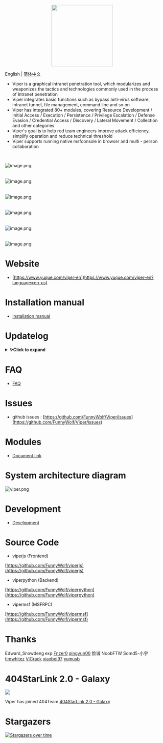 <p align="center">
   <img width="200" src="https://cdn.nlark.com/yuque/0/2020/svg/159259/1590851265515-f865560b-ba50-4ca3-b2f6-5e8db3268da1.svg#align=left&display=inline&height=200&margin=%5Bobject%20Object%5D&name=logo.svg&originHeight=200&originWidth=200&size=1378&status=done&style=none&width=200">
</p>

English | [简体中文](./README_ZH.md)

- Viper is a graphical intranet penetration tool, which modularizes and weaponizes the tactics and technologies commonly used in the process of Intranet penetration
- Viper integrates basic functions such as bypass anti-virus software, intranet tunnel, file management, command line and so on
- Viper has integrated 80+ modules, covering Resource Development / Initial Access / Execution / Persistence / Privilege Escalation / Defense Evasion / Credential Access / Discovery / Lateral Movement / Collection and other categories
- Viper's goal is to help red team engineers improve attack efficiency, simplify operation and reduce technical threshold
- Viper supports running native msfconsole in browser and multi - person collaboration

<br>

![image.png](https://cdn.nlark.com/yuque/0/2021/png/159259/1631688473804-d80f746b-e2fd-4d53-a44e-8bf8c4dc89d1.png?x-oss-process=image%2Fresize%2Cw_2250%2Climit_0)
<br>
<br>
<br>
![image.png](https://cdn.nlark.com/yuque/0/2021/png/159259/1631688521936-66b17009-3830-4925-941d-aad201252f90.png?x-oss-process=image%2Fresize%2Cw_2256%2Climit_0)
<br>
<br>
<br>
![image.png](https://cdn.nlark.com/yuque/0/2021/png/159259/1631688605817-27cf835d-fd4c-42cc-95a1-880ea5cf9102.png?x-oss-process=image%2Fresize%2Cw_2256%2Climit_0)
<br>
<br>
<br>
![image.png](https://cdn.nlark.com/yuque/0/2021/png/159259/1631688493291-48972160-0e2a-4757-a3a0-a466003d98f3.png?x-oss-process=image%2Fresize%2Cw_2256%2Climit_0)
<br>
<br>
<br>
![image.png](https://cdn.nlark.com/yuque/0/2021/png/159259/1631688640236-8f79ff40-e012-4fe8-89ce-cfcf2fd6627e.png?x-oss-process=image%2Fresize%2Cw_2256%2Climit_0)
<br>
<br>
<br>
![image.png](https://cdn.nlark.com/yuque/0/2021/png/159259/1631688660123-906ed19d-a6df-4632-8169-b6edf50c6ef7.png?x-oss-process=image%2Fresize%2Cw_2256%2Climit_0)
<br>

# Website

- [https://www.yuque.com/viper-en](https://www.yuque.com/viper-en?language=en-us)

# Installation manual

- [Installation manual](https://www.yuque.com/viper-en/inh85g/cvucxz?language=en-us)

# Updatelog

<details>
<summary><b>✨Click to expand</b></summary>

## v1.5.4 20211017
### New Features
- Added `MS17-010 Exploit (CSharp)` module
### Optimization
- Merged metasploit-framework 6.1.10
### Bugfix
- Fix duplicate add reverse_http(s) handler failed to deal with session online requests.

## v1.5.3 20211010
### Optimization
- Optimize msfconsole user experience
- Merged metasploit-framework 6.1.10

<br/>

## v1.5.2 20211007

### Optimization
- Login page multilingual support
- Merged metasploit-framework 6.1.9

## v1.5.1 20210926
### New Features
- Added `Obtain Internet outbound IP` module
- New search filter for session process list

### Optimization
- Antivirus software display supports English version
- Optimize the output format of the intranet scanning module
- Optimize the performance and UI of the `Run Module` function
- Merged metasploit-framework 6.1.8 version

### Bugfix
- Fix the problem that the name of antivirus software is not displayed

## v1.5.0 20210919
### New Features
- VIPER now support English language

### Optimization
- Optimized the format of session online SMS
- Merged metasploit-framework 6.1.7 version

### Bugfix
- Fixed the issue that `ExitOnSession` did not take effect
- Fix the issue that the bind handler of the exploit module does not take effect

## v1.4.2 20210822

### New Features
- Added `Session online by SCF (Tencent API Gateway)` module

### Optimization
- Use Unix socketpair to replace 127.0.0.1 socketpair to improve performance
- Optimize the `handler` function, add HttpHostHeader parameter
- Block ids check of session
- Merged metasploit-framework 6.1.5 version

### Bugfix
- Fixed the problem that some module tasks could not be deleted
- Fixed the issue of channel not being released in MSF
- Fix the issue of `Clone Https certificate` certificate length, adapt to the new features of SSLVersion
- Fix the issue that the session does not respond after the use of Linux intranet routing and command execution due to stream hang

</details>


# FAQ

- [FAQ](https://www.yuque.com/viper-en/faq)

# Issues

- github issues : [https://github.com/FunnyWolf/Viper/issues](https://github.com/FunnyWolf/Viper/issues)

# Modules

- [Document link](https://www.yuque.com/viper-en/module)

# System architecture diagram

![viper.png](https://cdn.nlark.com/yuque/0/2021/png/159259/1627364231093-768d3b07-e044-4a2d-a3fa-e9ebd92a0828.png)

# Development

- [Development](https://www.yuque.com/viper-en/code)

# Source Code

- viperjs (Frontend)

[https://github.com/FunnyWolf/viperjs](https://github.com/FunnyWolf/viperjs)

- viperpython (Backend)

[https://github.com/FunnyWolf/viperpython](https://github.com/FunnyWolf/viperpython)

- vipermsf (MSFRPC)

[https://github.com/FunnyWolf/vipermsf](https://github.com/FunnyWolf/vipermsf)

# Thanks

Edward_Snowdeng exp
[Fnzer0](https://github.com/Fnzer0)
[qingyun00](https://github.com/qingyun00)
脸谱 NoobFTW Somd5-小宇
[timwhitez](https://github.com/timwhitez)
[ViCrack](https://github.com/ViCrack)
[xiaobei97](https://github.com/xiaobei97)
[yumusb](https://github.com/yumusb)


# 404StarLink 2.0 - Galaxy

![](https://github.com/knownsec/404StarLink-Project/raw/master/logo.png)

Viper has joined 404Team [404StarLink 2.0 - Galaxy](https://github.com/knownsec/404StarLink2.0-Galaxy)

# Stargazers

[![Stargazers over time](https://starchart.cc/FunnyWolf/Viper.svg)](https://starchart.cc/FunnyWolf/Viper)
